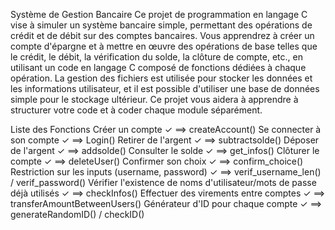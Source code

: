 
Système de Gestion Bancaire
Ce projet de programmation en langage C vise à simuler un système bancaire simple, permettant des opérations de crédit et de débit sur des comptes bancaires. Vous apprendrez à créer un compte d'épargne et à mettre en œuvre des opérations de base telles que le crédit, le débit, la vérification du solde, la clôture de compte, etc., en utilisant un code en langage C composé de fonctions dédiées à chaque opération. La gestion des fichiers est utilisée pour stocker les données et les informations utilisateur, et il est possible d'utiliser une base de données simple pour le stockage ultérieur. Ce projet vous aidera à apprendre à structurer votre code et à coder chaque module séparément.

Liste des Fonctions
Créer un compte ✓ ==> createAccount()
Se connecter à son compte ✓ ==> Login()
Retirer de l'argent ✓ ==> subtractsolde()
Déposer de l'argent ✓ ==> addsolde()
Consulter le solde ✓ ==> get_infos()
Clôturer le compte ✓ ==> deleteUser()
Confirmer son choix ✓ ==> confirm_choice()
Restriction sur les inputs (username, password) ✓ ==> verif_username_len() / verif_password()
Vérifier l'existence de noms d'utilisateur/mots de passe déjà utilisés ✓ ==> checkInfos()
Effectuer des virements entre comptes ✓ ==> transferAmountBetweenUsers()
Générateur d'ID pour chaque compte ✓ ==> generateRandomID() / checkID()
